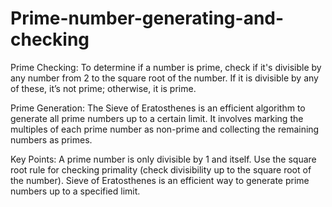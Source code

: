 # Prime-number-generating-and-checking

Prime Checking: To determine if a number is prime, check if it's divisible by any number from 2 to the square root of the number. If it is divisible by any of these, it’s not prime; otherwise, it is prime.

Prime Generation: The Sieve of Eratosthenes is an efficient algorithm to generate all prime numbers up to a certain limit. It involves marking the multiples of each prime number as non-prime and collecting the remaining numbers as primes.

Key Points:
A prime number is only divisible by 1 and itself.
Use the square root rule for checking primality (check divisibility up to the square root of the number).
Sieve of Eratosthenes is an efficient way to generate prime numbers up to a specified limit.
